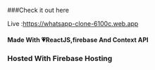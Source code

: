 ###Check it out here

Live :https://whatsapp-clone-6100c.web.app
#### Made With 💗ReactJS,firebase And Context API
### Hosted With Firebase Hosting
